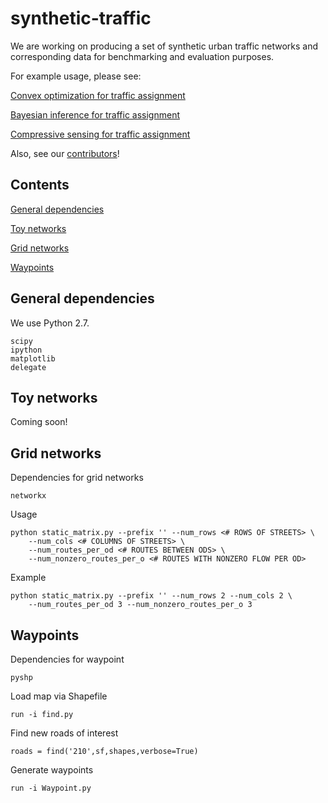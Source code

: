 synthetic-traffic
=================

We are working on producing a set of synthetic urban traffic networks and corresponding data for benchmarking and evaluation purposes.

For example usage, please see:

[Convex optimization for traffic assignment](https://github.com/cathywu/traffic-estimation)

[Bayesian inference for traffic assignment](https://github.com/cathywu/traffic-estimation-bayesian)

[Compressive sensing for traffic assignment](https://github.com/pcmoritz/traffic-project)

Also, see our [contributors](AUTHORS.md)!

Contents
--------
[General dependencies](#generaldependencies)

[Toy networks](#toynetworks)

[Grid networks](#gridnetworks)

[Waypoints](#waypoints)

<a name="generaldependencies"></a>
General dependencies
-------------------
    
We use Python 2.7.

    scipy
    ipython
    matplotlib
    delegate
    
<a name="toynetworks"></a>
Toy networks
------------

Coming soon!

<a name="gridnetworks"></a>
Grid networks
-------------

Dependencies for grid networks

    networkx

Usage

    python static_matrix.py --prefix '' --num_rows <# ROWS OF STREETS> \
        --num_cols <# COLUMNS OF STREETS> \
        --num_routes_per_od <# ROUTES BETWEEN ODS> \
        --num_nonzero_routes_per_o <# ROUTES WITH NONZERO FLOW PER OD>

Example

    python static_matrix.py --prefix '' --num_rows 2 --num_cols 2 \
        --num_routes_per_od 3 --num_nonzero_routes_per_o 3

<a name="waypoints"></a>
Waypoints
---------

Dependencies for waypoint

    pyshp

Load map via Shapefile

    run -i find.py

Find new roads of interest

    roads = find('210',sf,shapes,verbose=True)

Generate waypoints

    run -i Waypoint.py

